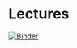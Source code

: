 # Lectures

[![Binder](https://mybinder.org/badge_logo.svg)](https://mybinder.org/v2/gh/RahmanPeimankar/aml-sdu-f21/master)
